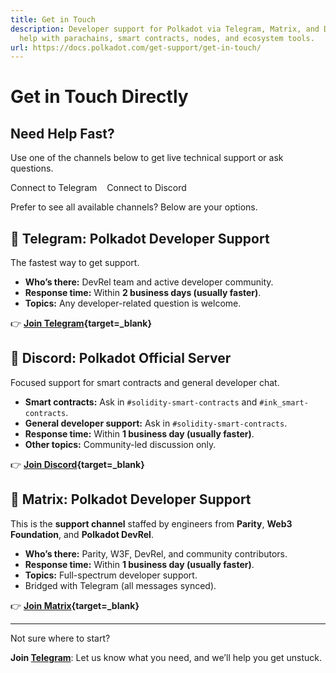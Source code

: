 ```yaml
---
title: Get in Touch
description: Developer support for Polkadot via Telegram, Matrix, and Discord. Get
  help with parachains, smart contracts, nodes, and ecosystem tools.
url: https://docs.polkadot.com/get-support/get-in-touch/
---
```


# Get in Touch Directly

## Need Help Fast?
  
Use one of the channels below to get live technical support or ask questions.

<div class="button-wrapper" style="display: flex; justify-content: flex-start;">
  <a href="https://t.me/substratedevs" class="md-button" style="margin-right: 1rem; text-decoration: none;">
    Connect to Telegram
  </a>
  <a href="https://polkadot-discord.w3f.tools/" class="md-button" style="text-decoration: none;">
    Connect to Discord
  </a>
</div>

Prefer to see all available channels? Below are your options.

## 📱 Telegram: Polkadot Developer Support

The fastest way to get support.

- **Who’s there:** DevRel team and active developer community.
- **Response time:** Within **2 business days (usually faster)**.
- **Topics:** Any developer-related question is welcome.

👉 **[Join Telegram](https://t.me/substratedevs){target=\_blank}**

## 🔌 Discord: Polkadot Official Server

Focused support for smart contracts and general developer chat.

- **Smart contracts:** Ask in `#solidity-smart-contracts` and `#ink_smart-contracts`.
- **General developer support:** Ask in `#solidity-smart-contracts`.
- **Response time:** Within **1 business day (usually faster)**.
- **Other topics:** Community-led discussion only.

👉 **[Join Discord](https://polkadot-discord.w3f.tools/){target=\_blank}**

## 🧬 Matrix: Polkadot Developer Support

This is the **support channel** staffed by engineers from **Parity**, **Web3 Foundation**, and **Polkadot DevRel**.

- **Who’s there:** Parity, W3F, DevRel, and community contributors.
- **Response time:** Within **1 business day (usually faster)**.
- **Topics:** Full-spectrum developer support.
- Bridged with Telegram (all messages synced).

👉 **[Join Matrix](https://matrix.to/#/#substratedevs:matrix.org){target=\_blank}**

---

Not sure where to start?  

**Join [Telegram](#telegram-polkadot-developer-support)**: Let us know what you need, and we’ll help you get unstuck.
